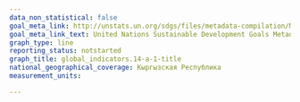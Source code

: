 ```yaml
---
data_non_statistical: false
goal_meta_link: http://unstats.un.org/sdgs/files/metadata-compilation/Metadata-Goal-14.pdf
goal_meta_link_text: United Nations Sustainable Development Goals Metadata (pdf 288kB)
graph_type: line
reporting_status: notstarted
graph_title: global_indicators.14-a-1-title
national_geographical_coverage: Кыргызская Республика
measurement_units: 

---
```


